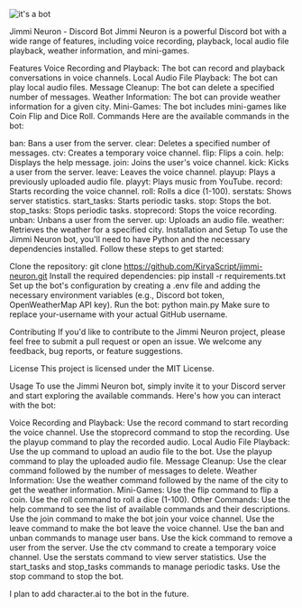
![it's a bot](https://i.postimg.cc/mkXk4pGY/bot.jpg)



Jimmi Neuron - Discord Bot
Jimmi Neuron is a powerful Discord bot with a wide range of features, including voice recording, playback, local audio file playback, weather information, and mini-games.

Features
Voice Recording and Playback: The bot can record and playback conversations in voice channels.
Local Audio File Playback: The bot can play local audio files.
Message Cleanup: The bot can delete a specified number of messages.
Weather Information: The bot can provide weather information for a given city.
Mini-Games: The bot includes mini-games like Coin Flip and Dice Roll.
Commands
Here are the available commands in the bot:

ban: Bans a user from the server.
clear: Deletes a specified number of messages.
ctv: Creates a temporary voice channel.
flip: Flips a coin.
help: Displays the help message.
join: Joins the user's voice channel.
kick: Kicks a user from the server.
leave: Leaves the voice channel.
playup: Plays a previously uploaded audio file.
playyt: Plays music from YouTube.
record: Starts recording the voice channel.
roll: Rolls a dice (1-100).
serstats: Shows server statistics.
start_tasks: Starts periodic tasks.
stop: Stops the bot.
stop_tasks: Stops periodic tasks.
stoprecord: Stops the voice recording.
unban: Unbans a user from the server.
up: Uploads an audio file.
weather: Retrieves the weather for a specified city.
Installation and Setup
To use the Jimmi Neuron bot, you'll need to have Python and the necessary dependencies installed. Follow these steps to get started:

Clone the repository: git clone https://github.com/KiryaScript/jimmi-neuron.git
Install the required dependencies: pip install -r requirements.txt
Set up the bot's configuration by creating a .env file and adding the necessary environment variables (e.g., Discord bot token, OpenWeatherMap API key).
Run the bot: python main.py
Make sure to replace your-username with your actual GitHub username.

Contributing
If you'd like to contribute to the Jimmi Neuron project, please feel free to submit a pull request or open an issue. We welcome any feedback, bug reports, or feature suggestions.

License
This project is licensed under the MIT License.

Usage
To use the Jimmi Neuron bot, simply invite it to your Discord server and start exploring the available commands. Here's how you can interact with the bot:

Voice Recording and Playback:
Use the record command to start recording the voice channel.
Use the stoprecord command to stop the recording.
Use the playup command to play the recorded audio.
Local Audio File Playback:
Use the up command to upload an audio file to the bot.
Use the playup command to play the uploaded audio file.
Message Cleanup:
Use the clear command followed by the number of messages to delete.
Weather Information:
Use the weather command followed by the name of the city to get the weather information.
Mini-Games:
Use the flip command to flip a coin.
Use the roll command to roll a dice (1-100).
Other Commands:
Use the help command to see the list of available commands and their descriptions.
Use the join command to make the bot join your voice channel.
Use the leave command to make the bot leave the voice channel.
Use the ban and unban commands to manage user bans.
Use the kick command to remove a user from the server.
Use the ctv command to create a temporary voice channel.
Use the serstats command to view server statistics.
Use the start_tasks and stop_tasks commands to manage periodic tasks.
Use the stop command to stop the bot.


I  plan to add character.ai to the bot in the future.